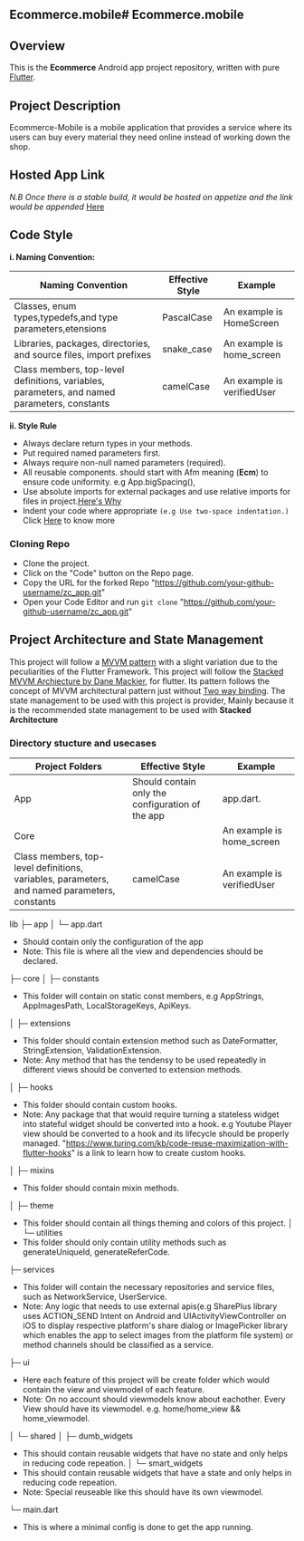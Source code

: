 ## Ecommerce.mobile# Ecommerce.mobile

## Overview

  This is the **Ecommerce** Android app project repository, written with pure [Flutter](https://flutter.dev/).

## Project Description

  Ecommerce-Mobile is a mobile application that provides a service where its users can buy every material they need online instead of working down the shop.

## Hosted App Link

   _N.B Once there is a stable build, it would be hosted on appetize and the link would be appended_
   [Here]()

## Code Style

  **i. Naming Convention:**

|Naming Convention|Effective Style|Example|
|-----------------|---------------|-------|
|Classes, enum types,typedefs,and type parameters,etensions|PascalCase|An example is HomeScreen|
|Libraries, packages, directories, and source files, import prefixes|snake_case|An example is home_screen|
|Class members, top-level definitions, variables, parameters, and named parameters, constants|camelCase|An example is verifiedUser|

  **ii. Style Rule**

- Always declare return types in your methods.
- Put required named parameters first.
- Always require non-null named parameters (required).
- All reusable components. should start with Afm meaning (**Ecm**) to ensure code uniformity. e.g
App.bigSpacing(),
- Use absolute imports for external packages and use relative imports for files in project.[Here's Why](https://dart-lang.github.io/linter/lints/prefer_relative_imports.html)
- Indent your code where appropriate `(e.g Use two-space indentation.)`
       Click [Here](https://medium.com/@chukwuemeka.ezeokwelume/2-vs-4-spaces-or-tabs-for-writing-code-e82da3aa5b8d) to know more

### Cloning Repo

- Clone the project.  
- Click on the "Code" button on the Repo page.
- Copy the URL for the forked Repo "https://github.com/your-github-username/zc_app.git"
- Open your Code Editor and  run `git clone` "https://github.com/your-github-username/zc_app.git"
  
## Project Architecture and State Management

This project will follow a [MVVM pattern](https://www.geeksforgeeks.org/mvvm-model-view-viewmodel-architecture-pattern-in-android/) with a slight variation due to the peculiarities of the Flutter Framework. This project will follow the [Stacked MVVM Archiecture by Dane Mackier](www.filledstacks.com), for flutter. Its pattern follows the concept of MVVM architectural pattern just without [Two way binding](https://developer.android.com/topic/libraries/data-binding/two-way). The state management to be used with this project is provider, Mainly because it is the recommended state management to be used with **Stacked Architecture**

### Directory stucture and usecases

|Project Folders|Effective Style|Example|
|-----------------|---------------|-------|
|App|Should contain only the configuration of the app|app.dart.|
|Core||An example is home_screen|
|Class members, top-level definitions, variables, parameters, and named parameters, constants|camelCase|An example is verifiedUser|

lib
├─ app
│  └─ app.dart  

- Should contain only the configuration of the app
- Note: This file is where all the view and dependencies should be declared.

├─ core
│  ├─ constants  

- This folder will contain on static const members, e.g AppStrings, AppImagesPath, LocalStorageKeys, ApiKeys.

│  ├─ extensions

- This folder should contain extension method such as DateFormatter, StringExtension, ValidationExtension.
- Note: Any method that has the tendensy to be used repeatedly in different views should be converted to extension methods.

│  ├─ hooks

- This folder should contain custom hooks.
- Note: Any package that that would require turning a stateless widget into stateful widget should be converted into a hook. e.g Youtube Player view should be converted to a hook and its lifecycle should be properly managed. "https://www.turing.com/kb/code-reuse-maximization-with-flutter-hooks" is a link to learn how to create custom hooks.

│  ├─ mixins

- This folder should contain mixin methods.

│  ├─ theme

- This folder should contain all things theming and colors of this project.
│  └─ utilities
- This folder should only contain utility methods such as generateUniqueId, generateReferCode.

├─ services  

- This folder will contain the necessary repositories and  service files, such as NetworkService, UserService.  
- Note: Any logic that needs to use external apis(e.g SharePlus library uses ACTION_SEND Intent on Android and UIActivityViewController on iOS to display respective platform's share dialog or ImagePicker library which enables the app to select images from the platform file system) or method channels should be classified as a service.

├─ ui

- Here each feature of this project will be create folder which would contain the view and viewmodel of each feature.  
- Note: On no account should viewmodels know about eachother. Every View should have its viewmodel. e.g. home/home_view && home_viewmodel.

│  └─ shared
│     ├─ dumb_widgets

- This should contain reusable widgets that have no state and only helps in reducing code repeation.
│     └─ smart_widgets
- This should contain reusable widgets that have a state and only helps in reducing code repeation.
- Note: Special reuseable like this should have its own viewmodel.

└─ main.dart  

- This is where a minimal config is done to get the app running.
